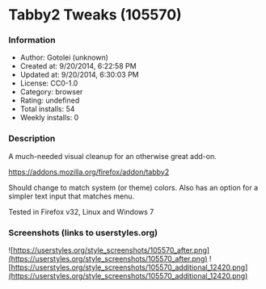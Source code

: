 # Tabby2 Tweaks (105570)

### Information
- Author: Gotolei (unknown)
- Created at: 9/20/2014, 6:22:58 PM
- Updated at: 9/20/2014, 6:30:03 PM
- License: CC0-1.0
- Category: browser
- Rating: undefined
- Total installs: 54
- Weekly installs: 0


### Description
A much-needed visual cleanup for an otherwise great add-on.

https://addons.mozilla.org/firefox/addon/tabby2

Should change to match system (or theme) colors.
Also has an option for a simpler text input that matches menu.

Tested in Firefox v32, Linux and Windows 7


### Screenshots (links to userstyles.org)
![https://userstyles.org/style_screenshots/105570_after.png](https://userstyles.org/style_screenshots/105570_after.png)
![https://userstyles.org/style_screenshots/105570_additional_12420.png](https://userstyles.org/style_screenshots/105570_additional_12420.png)

